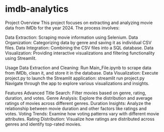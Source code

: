 # imdb-analytics
Project Overview This project focuses on extracting and analyzing movie data from IMDb for the year 2024. The process involves:

Data Extraction: Scraping movie information using Selenium. Data Organization: Categorizing data by genre and saving it as individual CSV files. Data Integration: Combining the CSV files into a SQL database. Data Visualization: Providing interactive visualizations and filtering functionality using Streamlit.

Usage Data Extraction and Cleaning: Run Main_File.ipynb to scrape data from IMDb, clean it, and store it in the database. Data Visualization: Execute project.py to launch the Streamlit application: streamlit run project.py Navigate through the app to explore various visualizations and insights.

Features Advanced Title Search: Filter movies based on genre, rating, duration, and votes. Genre Analysis: Explore the distribution and average ratings of movies across different genres. Duration Insights: Analyze the relationship between movie duration and other factors like ratings and votes. Voting Trends: Examine how voting patterns vary with different movie attributes. Rating Distribution: Visualize how ratings are distributed across genres and identify top-rated movies.

